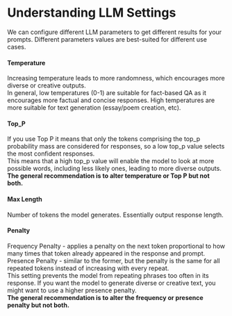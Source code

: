 # Understanding LLM Settings  
We can configure different LLM parameters to get different results for your prompts. Different parameters values are best-suited for different use cases.  

#### Temperature
Increasing temperature leads to more randomness, which encourages more diverse or creative outputs.  
In general, low temperatures (0-1) are suitable for fact-based QA as it encourages more factual and concise responses. High temperatures are more suitable for text generation (essay/poem creation, etc).  

#### Top_P  
If you use Top P it means that only the tokens comprising the top_p probability mass are considered for responses, so a low top_p value selects the most confident responses.  
This means that a high top_p value will enable the model to look at more possible words, including less likely ones, leading to more diverse outputs.  
**The general recommendation is to alter temperature or Top P but not both.**  

#### Max Length  
Number of tokens the model generates. Essentially output response length.  

#### Penalty  
Frequency Penalty - applies a penalty on the next token proportional to how many times that token already appeared in the response and prompt.
Presence Penalty - similar to the former, but the penalty is the same for all repeated tokens instead of increasing with every repeat.  
This setting prevents the model from repeating phrases too often in its response. If you want the model to generate diverse or creative text, you might want to use a higher presence penalty.  
**The general recommendation is to alter the frequency or presence penalty but not both.**

